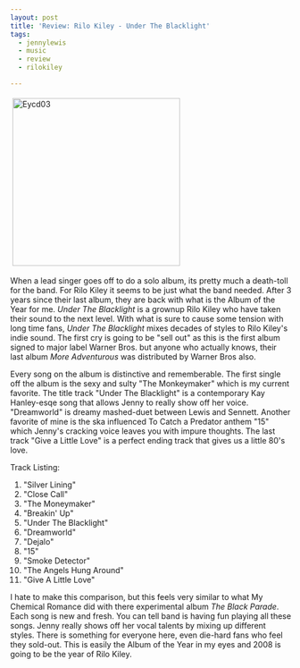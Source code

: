 ```yaml
---
layout: post
title: 'Review: Rilo Kiley - Under The Blacklight'
tags:
  - jennylewis
  - music
  - review
  - rilokiley

---
```


<img src="http://www.the8thsign.com/wp-content/uploads/2007/08/eycd03.jpg" alt="Eycd03" border="0" height="300" hspace="4" vspace="4" width="300" />

When a lead singer goes off to do a solo album, its pretty much a death-toll for the band. For Rilo Kiley it seems to be just what the band needed. After 3 years since their last album, they are back with what is the Album of the Year for me. <em>Under The Blacklight</em> is a grownup Rilo Kiley who have taken their sound to the next level. With what is sure to cause some tension with long time fans, <em>Under The Blacklight</em> mixes decades of styles to Rilo Kiley's indie sound. The first cry is going to be "sell out" as this is the first album signed to major label Warner Bros. but anyone who actually knows, their last album <em>More Adventurous</em> was distributed by Warner Bros also.

Every song on the album is distinctive and rememberable. The first single off the album is the sexy and sulty "The Monkeymaker" which is my current favorite. The title track "Under The Blacklight" is a contemporary Kay Hanley-esqe song that allows Jenny to really show off her voice. "Dreamworld" is  dreamy mashed-duet between Lewis and Sennett. Another favorite of mine is the ska influenced To Catch a Predator anthem "15" which Jenny's cracking voice leaves you with impure thoughts. The last track "Give a Little Love" is a perfect ending track that gives us a little 80's love.

Track Listing:

1. "Silver Lining"
2. "Close Call"
3. "The Moneymaker"
4. "Breakin' Up"
5. "Under The Blacklight"
6. "Dreamworld"
7. "Dejalo"
8. "15"
9. "Smoke Detector"
10. "The Angels Hung Around"
11. "Give A Little Love"

I hate to make this comparison, but this feels very similar to what My Chemical Romance did with there experimental album <em>The Black Parade</em>. Each song is new and fresh. You can tell band is having fun playing all these songs. Jenny really shows off her vocal talents by mixing up different styles. There is something for everyone here, even die-hard fans who feel they sold-out. This is easily the Album of the Year in my eyes and 2008 is going to be the year of Rilo Kiley.

<!-- technorati tags start -->
<!-- technorati tags end -->
